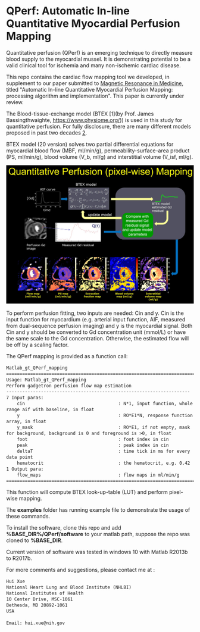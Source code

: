# QPerf: Automatic In-line Quantitative Myocardial Perfusion Mapping

Quantitative perfusion (QPerf) is an emerging technique to directly measure blood supply to the myocardial mussel. It is demonstrating potential to be a valid clinical tool for ischemia and many non-ischemic cardiac disease. 

This repo contains the cardiac flow mapping tool we developed, in supplement to our paper submitted to [Magnetic Resonance in Medicine](https://onlinelibrary.wiley.com/journal/15222594), titled "Automatic In-line Quantitative Myocardial Perfusion Mapping: processing algorithm and implementation". This paper is currently under review.

The Blood-tissue-exchange model (BTEX [1](by Prof. James Bassingthwaighte, https://www.physiome.org/)) is used in this study for quantitative perfusion. For fully disclosure, there are many different models proposed in past two decades [2](https://www.ncbi.nlm.nih.gov/pubmed/22173205). 

BTEX model (20 version) solves two partial differential equations for myocardial blood flow (MBF, ml/min/g), permeability-surface-area product (PS, ml/min/g), blood volume (V_b, ml/g) and interstitial volume (V_isf, ml/g).

![BTEX QPerf](./images/BTEX_pixel_size_mapping.JPG "Pixel-wise BTEX flow mapping for perfusion")

To perform perfusion fitting, two inputs are needed: Cin and y. Cin is the input function for myocardium (e.g. arterial input function, AIF, measured from dual-sequence perfusion imaging) and y is the myocardial signal. Both Cin and y should be converted to Gd concentration unit (mmol/L) or have the same scale to the Gd concentration. Otherwise, the estimated flow will be off by a scaling factor.

The QPerf mapping is provided as a function call:

```
Matlab_gt_QPerf_mapping
==============================================================================================
Usage: Matlab_gt_QPerf_mapping 
Perform gadgetron perfusion flow map estimation
---------------------------------------------------------------------
7 Input paras:
	cin                                   : N*1, input function, whole range aif with baseline, in float
	y                                     : RO*E1*N, response function array, in float
	y_mask                                : RO*E1, if not empty, mask for background, background is 0 and foreground is >0, in float
	foot                                  : foot index in cin
	peak                                  : peak index in cin
	deltaT                                : time tick in ms for every data point
	hematocrit                            : the hematocrit, e.g. 0.42
1 Output para:
	flow_maps                             : flow maps in ml/min/g
==============================================================================================
```
This function will compute BTEX look-up-table (LUT) and perform pixel-wise mapping.

The **examples** folder has running example file to demonstrate the usage of these commands.

To install the software, clone this repo and add **%BASE_DIR%/QPerf/software** to your matlab path, suppose the repo was cloned to **%BASE_DIR**.

Current version of software was tested in windows 10 with Matlab R2013b to R2017b.

For more comments and suggestions, please contact me at :

```
Hui Xue
National Heart Lung and Blood Institute (NHLBI)
National Institutes of Health
10 Center Drive, MSC-1061
Bethesda, MD 20892-1061
USA

Email: hui.xue@nih.gov
```

